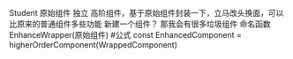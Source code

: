 Student 原始组件 独立
高阶组件，基于原始组件封装一下，立马改头换面，可以比原来的普通组件多些功能
新建一个组件？ 那我会有很多垃圾组件
命名函数 EnhanceWrapper(原始组件)
 #公式 const EnhancedComponent = higherOrderComponent(WrappedComponent)